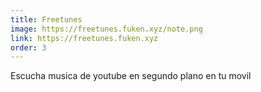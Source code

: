 ```yaml
---
title: Freetunes
image: https://freetunes.fuken.xyz/note.png
link: https://freetunes.fuken.xyz
order: 3
---
```


Escucha musica de youtube en segundo plano en tu movil

